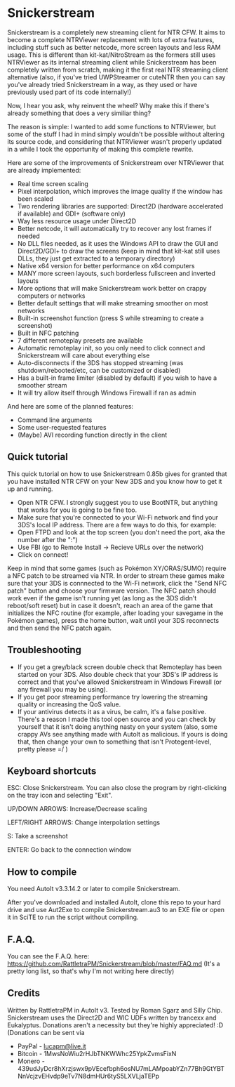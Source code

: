 # Snickerstream

Snickerstream is a completely new streaming client for NTR CFW. It aims to become a complete NTRViewer replacement with lots of extra features, including stuff such as better netcode, more screen layouts and less RAM usage. This is different than kit-kat/NitroStream as the formers still uses NTRViewer as its internal streaming client while Snickerstream has been completely written from scratch, making it the first real NTR streaming client alternative (also, if you've tried UWPStreamer or cuteNTR then you can say you've already tried Snickerstream in a way, as they used or have previously used part of its code internally!)

Now, I hear you ask, why reinvent the wheel? Why make this if there's already something that does a very similiar thing?

The reason is simple: I wanted to add some functions to NTRViewer, but some of the stuff I had in mind simply wouldn't be possible without altering its source code, and considering that NTRViewer wasn't properly updated in a while I took the opportunity of making this complete rewrite.

Here are some of the improvements of Snickerstream over NTRViewer that are already implemented:
- Real time screen scaling
- Pixel interpolation, which improves the image quality if the window has been scaled
- Two rendering libraries are supported: Direct2D (hardware accelerated if available) and GDI+ (software only)
- Way less resource usage under Direct2D
- Better netcode, it will automatically try to recover any lost frames if needed
- No DLL files needed, as it uses the Windows API to draw the GUI and Direct2D/GDI+ to draw the screens (keep in mind that kit-kat still uses DLLs, they just get extracted to a temporary directory)
- Native x64 version for better performance on x64 computers
- MANY more screen layouts, such borderless fullscreen and inverted layouts
- More options that will make Snickerstream work better on crappy computers or networks
- Better default settings that will make streaming smoother on most networks
- Built-in screenshot function (press S while streaming to create a screenshot)
- Built in NFC patching
- 7 different remoteplay presets are available
- Automatic remoteplay init, so you only need to click connect and Snickerstream will care about everything else
- Auto-disconnects if the 3DS has stopped streaming (was shutdown/rebooted/etc, can be customized or disabled)
- Has a built-in frame limiter (disabled by default) if you wish to have a smoother stream
- It  will try allow itself through Windows Firewall if ran as admin

And here are some of the planned features:
- Command line arguments
- Some user-requested features
- (Maybe) AVI recording function directly in the client

## Quick tutorial

This quick tutorial on how to use Snickerstream 0.85b gives for granted that you have installed NTR CFW on your New 3DS and you know how to get it up and running.

* Open NTR CFW. I strongly suggest you to use BootNTR, but anything that works for you is going to be fine too.
* Make sure that you're connected to your Wi-Fi network and find your 3DS's local IP address. There are a few ways to do this, for example:
* Open FTPD and look at the top screen (you don't need the port, aka the number after
the ":")
* Use FBI (go to Remote Install -> Recieve URLs over the network)
* Click on connect!

Keep in mind that some games (such as Pokémon XY/ORAS/SUMO) require a NFC patch to be streamed via NTR. In order to stream these games make sure that your 3DS is connnected to the Wi-Fi network, click the "Send NFC patch" button and choose your firmware version. The NFC patch should work even if the game isn't running yet (as long as the 3DS didn't reboot/soft reset) but in case it doesn't, reach an area of the game that initializes the NFC routine (for example, after loading your savegame in the Pokémon games), press the home button, wait until your 3DS reconnects and then send the NFC patch again.

## Troubleshooting

* If you get a grey/black screen double check that Remoteplay has been started on your 3DS. Also double check that your 3DS's IP address is correct and that you've allowed Snickerstream in Windows Firewall (or any firewall you may be using).
* If you get poor streaming performance try lowering the streaming quality or increasing the QoS value.
* If your antivirus detects it as a virus, be calm, it's a false positive. There's a reason I made this tool open source and you can check by yourself that it isn't doing anything nasty on your system (also, some crappy AVs see anything made with AutoIt as malicious. If yours is doing that, then change your own to something that isn't Protegent-level, pretty please =/ )

## Keyboard shortcuts

ESC: Close Snickerstream. You can also close the program by right-clicking on the tray icon and selecting "Exit".

UP/DOWN ARROWS: Increase/Decrease scaling

LEFT/RIGHT ARROWS: Change interpolation settings

S: Take a screenshot

ENTER: Go back to the connection window

## How to compile
You need AutoIt v3.3.14.2 or later to compile Snickerstream.

After you've downloaded and installed AutoIt, clone this repo to your hard drive and use Aut2Exe to compile Snickerstream.au3 to an EXE file or open it in SciTE to run the script without compiling.

## F.A.Q.
You can see the F.A.Q. here: https://github.com/RattletraPM/Snickerstream/blob/master/FAQ.md
(It's a pretty long list, so that's why I'm not writing here directly)

## Credits
Written by RattletraPM in AutoIt v3. Tested by Roman Sgarz and Silly Chip.
Snickerstream uses the Direct2D and WIC UDFs written by trancexx and Eukalyptus.
Donations aren't a necessity but they're highly appreciated! :D
(Donations can be sent via
* PayPal - lucapm@live.it
* Bitcoin - 1MwsNoWiu2rHJbTNKWWhc25YpkZvmsFixN
* Monero - 439udJyDcr8hXrzjswx9pVEcefbph6osNU7mLAMpoabYZn77Bh9GtYBTNnVcjzvEHvdp9eTv7N8dmHUr6tyS5LXVLjaTEPp
